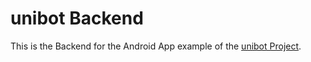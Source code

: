 # unibot Backend
This is the Backend for the Android App example of the [unibot Project](https://github.com/EmilAltmann/unibot).
